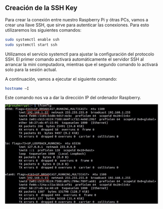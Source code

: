 ## Creación de la SSH Key

Para crear la conexión entre nuestro Raspberry Pi y ótras PCs, vamos a crear una llave SSH, que sirve para autenticar las conexiones. Para esto utilizaremos los siguientes comandos: 

```bash
sudo systemctl enable ssh
sudo systemctl start ssh
```

Utilizamos el servicio systemctl para ajustar la configuración del protocolo SSH. El primer comando activará automáticamente el servidor SSH al arrancar la mini computadora, mientras que el segundo comando lo activará solo para la sesión actual.

A continuación, vamos a ejecutar el siguiente comando:

```Bash
hostname –I
```

Este comando nos va a dar la dirección IP del ordenador Raspberry.

![Pasted%20image%2020230918101432.png](/Img/Pasted%20image%2020230918101432.png)